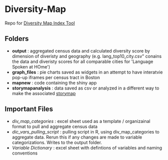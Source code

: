 # Diversity-Map
Repo for <a href = "https://www.bostonplans.org/research/mapping-diversity-in-boston">Diversity Map Index Tool</a>

## Folders
+ <b>output</b> : aggregated census data and calculated diversity score by dimension of diveristy and geography (e.g. lang_top10_city.csv" conains the data and diveristy scores for all comparable cities for 'Language Spoken at HOme')
+ <b>graph_files</b> : pie charts saved as widgets in an attempt to have interatvie pop-up iframes per census tract in Boston
+ <b>mapnew</b> : code containing the shiny app
+ <b>storymapanalysis</b> : data saved as csv or analyzed in a different way to make the associated <a href = "https://storymaps.arcgis.com/stories/bd384a8649094d2e80afeca6da90b92a">storymap</a>

## Important Files
+ <i>div_map_categories</i> : excel sheet used as a template / organizainal format to pull and aggregate census data
+ <i>dic_vars_pulling_script</i> : pulling script in R, using div_map_categories to aggregate data. Rerun this if any changes are made to variable categorizations. Writes to the output folder. 
+ <i>Variable Dictionary</i> : excel sheet with defintions of variables and naming conventions

